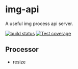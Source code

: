 # img-api

A useful img process api server.

[![build status](https://img.shields.io/travis/imcuttle/img-api/master.svg?style=flat-square)](https://travis-ci.org/imcuttle/img-api)
[![Test coverage](https://img.shields.io/codecov/c/github/imcuttle/img-api.svg?style=flat-square)](https://codecov.io/github/imcuttle/img-api?branch=master)

## Processor
- resize
